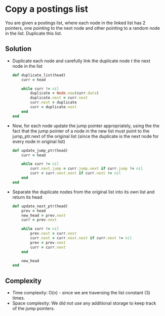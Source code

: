 # Copy a postings list
You are given a postings list, where each node in the linked list has 2 pointers, one pointing to the next node and other pointing to a random node in the list. Duplicate this list.

## Solution
- Duplicate each node and carefully link the duplicate node t the next node in the list

    ```ruby
    def duplicate_list(head)
        curr = head

        while curr != nil
            duplicate = Node.new(curr.data)
            duplicate.next = curr.next
            curr.next = duplicate
            curr = duplicate.next
        end
    end
    ```
- Now, for each node update the jump pointer appropriately, using the the fact that the jump pointer of a node in the new list must point to the jump_ptr.next of the original list (since the duplicate is the next node for every node in original list)

    ```ruby
    def update_jump_ptr(head)
        curr = head

        while curr != nil
            curr.next.jump = curr.jump.next if curr.jump != nil
            curr = curr.next.next if curr.next != nil
        end
    end
    ```

- Separate the duplicate nodes from the original list into its own list and return its head

    ```ruby
    def update_next_ptr(head)
        prev = head
        new_head = prev.next
        curr = prev.next

        while curr != nil
            prev.next = curr.next
            curr.next = curr.next.next if curr.next != nil
            prev = prev.next
            curr = curr.next
        end

        new_head
    end
    ```

## Complexity
- Time complexity: O(n) - since we are traversing the list constant (3) times.
- Space complexity: We did not use any additional storage to keep track of the jump pointers.


